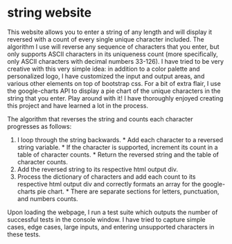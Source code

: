 # string website

This website allows you to enter a string of any length and will display it reversed with a count of every single unique character included. The algorithm I use will reverse any sequence of characters that you enter, but only supports ASCII characters in its uniqueness count (more specifically, only ASCII characters with decimal numbers 33-126). I have tried to be very creative with this very simple idea: in addition to a color palette and personalized logo, I have customized the input and output areas, and various other elements on top of bootstrap css. For a bit of extra flair, I use the google-charts API to display a pie chart of the unique characters in the string that you enter. Play around with it! I have thoroughly enjoyed creating this project and have learned a lot in the process.

The algorithm that reverses the string and counts each character progresses as follows:
  1. I loop through the string backwards.
    * Add each character to a reversed string variable.
    * If the character is supported, increment its count in a table of character counts.
    * Return the reversed string and the table of character counts.
  2. Add the reversed string to its respective html output div.
  3. Process the dictionary of characters and add each count to its respective html output div and correctly formats an array for the google-charts pie chart.
    * There are separate sections for letters, punctuation, and numbers counts.

Upon loading the webpage, I run a test suite which outputs the number of successful tests in the console window. I have tried to capture simple cases, edge cases, large inputs, and entering unsupported characters in these tests.
